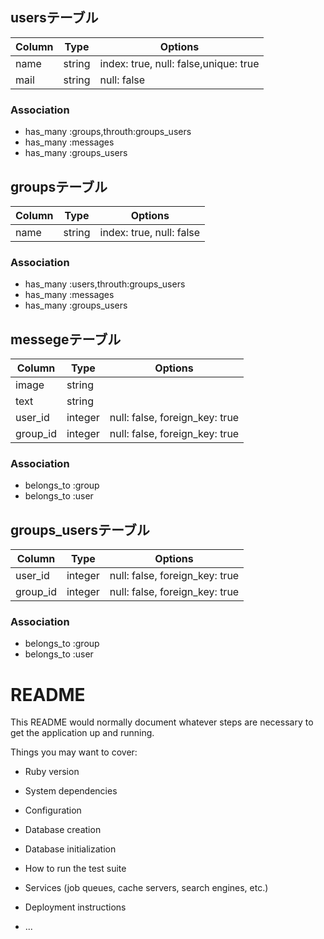 ## usersテーブル

|Column|Type|Options|
|------|----|-------|
|name|string|index: true, null: false,unique: true|
|mail|string|null: false|

### Association
- has_many :groups,throuth:groups_users
- has_many :messages  
- has_many :groups_users

## groupsテーブル

|Column|Type|Options|
|------|----|-------|
|name|string|index: true, null: false|

### Association
- has_many :users,throuth:groups_users
- has_many :messages  
- has_many :groups_users

## messegeテーブル

|Column|Type|Options|
|------|----|-------|
|image|string|
|text|string|
|user_id|integer|null: false, foreign_key: true|
|group_id|integer|null: false, foreign_key: true|

### Association
- belongs_to :group 
- belongs_to :user

## groups_usersテーブル

|Column|Type|Options|
|------|----|-------|
|user_id|integer|null: false, foreign_key: true|
|group_id|integer|null: false, foreign_key: true|

### Association
- belongs_to :group
- belongs_to :user

# README

This README would normally document whatever steps are necessary to get the
application up and running.

Things you may want to cover:

* Ruby version

* System dependencies

* Configuration

* Database creation

* Database initialization

* How to run the test suite

* Services (job queues, cache servers, search engines, etc.)

* Deployment instructions

* ...

